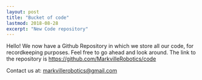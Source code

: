 ```yaml
---
layout: post
title: "Bucket of code"
lastmod: 2018-08-28
excerpt: "New Code repository"
---
```

Hello!
We now have a Github Repository in which we store all our code, for recordkeeping purposes. Feel free to go ahead and look around. The link to the repository is https://github.com/MarkvilleRobotics/code

Contact us at: <a href="mailto:markvillerobotics@gmail.com">markvillerobotics@gmail.com</a>
